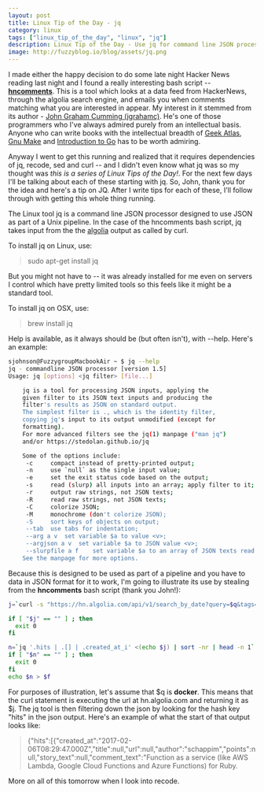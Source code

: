 ```yaml
---
layout: post
title: Linux Tip of the Day - jq
category: linux
tags: ["linux_tip_of_the_day", "linux", "jq"]
description: Linux Tip of the Day - Use jq for command line JSON processing.
image: http://fuzzyblog.io/blog/assets/jq.png
---
```

I made either the happy decision to do some late night Hacker News reading last night and I found a really interesting bash script -- **[hncomments](https://github.com/jgrahamc/hncomments/blob/master/hncomments)**.  This is a tool which looks at a data feed from HackerNews, through the algolia search engine, and emails you when comments matching what you are interested in appear.  My interest in it stemmed from its author - [John Graham Cumming (jgrahamc)](http://www.jgc.org/).  He's one of those programmers who I've always admired purely from an intellectual basis.  Anyone who can write books with the intellectual breadth of [Geek Atlas](https://www.amazon.com/gp/product/0596523203?ie=UTF8&tag=jgcorg-20&linkCode=as2&camp=1789&creative=390957&creativeASIN=0596523203), [Gnu Make](https://www.nostarch.com/gnumake) and [Introduction to Go](http://shop.oreilly.com/product/0636920035305.do) has to be worth admiring.

Anyway I went to get this running and realized that it requires dependencies of jq, recode, sed and curl -- and I didn't even know what jq was so my thought was *this is a series of Linux Tips of the Day!*.  For the next few days I'll be talking about each of these starting with jq.  So, John, thank you for the idea and here's a tip on JQ.  After I write tips for each of these, I'll follow through with getting this whole thing running.

The Linux tool jq is a command line JSON processor designed to use JSON as part of a Unix pipeline.  In the case of the hncomments bash script, jq takes input from the the [algolia](http://www.algolia.com) output as called by curl.

To install jq on Linux, use:

> sudo apt-get install jq

But you might not have to -- it was already installed for me even on servers I control which have pretty limited tools so this feels like it might be a standard tool.

To install jq on OSX, use:

> brew install jq

Help is available, as it always should be (but often isn't), with --help.  Here's an example:

```bash
sjohnson@FuzzygroupMacbookAir ~ $ jq --help
jq - commandline JSON processor [version 1.5]
Usage: jq [options] <jq filter> [file...]

	jq is a tool for processing JSON inputs, applying the
	given filter to its JSON text inputs and producing the
	filter's results as JSON on standard output.
	The simplest filter is ., which is the identity filter,
	copying jq's input to its output unmodified (except for
	formatting).
	For more advanced filters see the jq(1) manpage ("man jq")
	and/or https://stedolan.github.io/jq

	Some of the options include:
	 -c		compact instead of pretty-printed output;
	 -n		use `null` as the single input value;
	 -e		set the exit status code based on the output;
	 -s		read (slurp) all inputs into an array; apply filter to it;
	 -r		output raw strings, not JSON texts;
	 -R		read raw strings, not JSON texts;
	 -C		colorize JSON;
	 -M		monochrome (don't colorize JSON);
	 -S		sort keys of objects on output;
	 --tab	use tabs for indentation;
	 --arg a v	set variable $a to value <v>;
	 --argjson a v	set variable $a to JSON value <v>;
	 --slurpfile a f	set variable $a to an array of JSON texts read from <f>;
	See the manpage for more options.
```

Because this is designed to be used as part of a pipeline and you have to data in JSON format for it to work, I'm going to illustrate its use by stealing from the **hncomments** bash script (thank you John!):

```bash
j=`curl -s "https://hn.algolia.com/api/v1/search_by_date?query=$q&tags=comment&numericFilters=created_at_i>$l"`

if [ "$j" == "" ] ; then
  exit 0
fi

n=`jq '.hits | .[] | .created_at_i' <(echo $j) | sort -nr | head -n 1` 
if [ "$n" == "" ] ; then
  exit 0
fi
echo $n > $f
```

For purposes of illustration, let's assume that $q is **docker**.  This means that the curl statement is executing the url at hn.algolia.com and returning it as $j.  The jq tool is then filtering down the json by looking for the hash key "hits" in the json output.  Here's an example of what the start of that output looks like:

> {"hits":[{"created_at":"2017-02-06T08:29:47.000Z","title":null,"url":null,"author":"schappim","points":null,"story_text":null,"comment_text":"Function as a service (like AWS Lambda, Google Cloud Functions and Azure Functions) for Ruby.

More on all of this tomorrow when I look into recode.